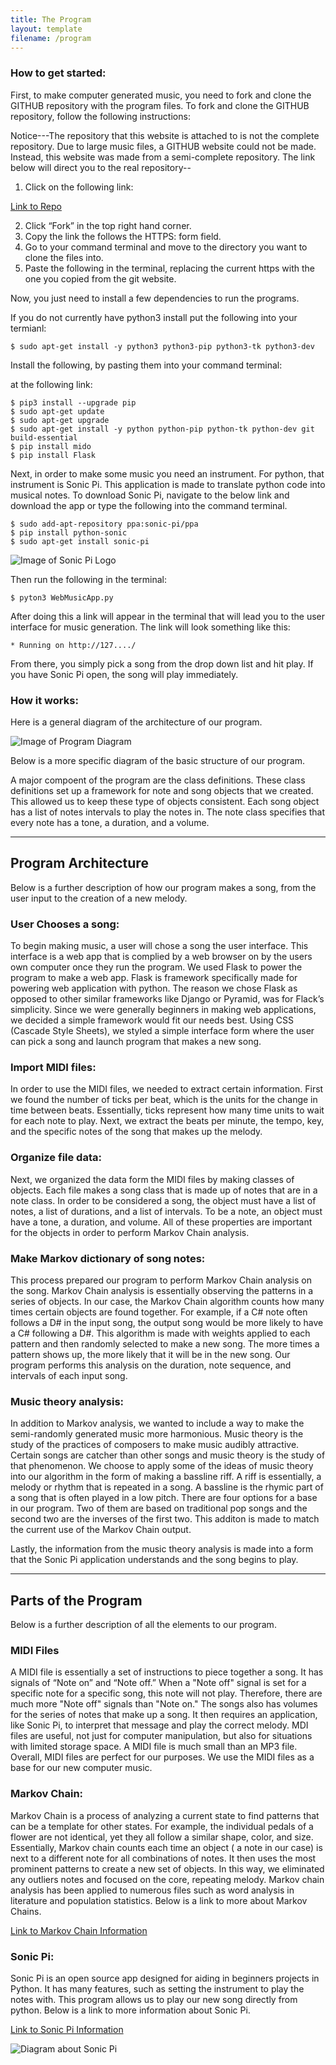 ```yaml
---
title: The Program
layout: template
filename: /program
--- 
```

### How to get started:



First, to make computer generated music, you need to fork and clone the GITHUB repository with the program files.
To fork and clone the GITHUB repository, follow the following instructions: 

 Notice---The repository that this website is attached to is not the complete repository. Due to large music files, a GITHUB website could not be made. Instead, this website was made from a semi-complete repository. The link below will direct you to the real repository--
 
 1) Click on the following link:

[Link to Repo](https://github.com/msausville/Computer-Generated-Music)

2) Click “Fork” in the top right hand corner.
3) Copy the link the follows the HTTPS: form field.
4) Go to your command terminal and move to the directory you want to clone the files into.
5) Paste the following in the terminal, replacing the current https with the one you copied from the git website.

Now, you just need to install a few dependencies to run the programs.

If you do not currently have python3 install put the following into your termianl:

```
$ sudo apt-get install -y python3 python3-pip python3-tk python3-dev
```

Install the following, by pasting them into your command terminal:

 at the following link:



```
$ pip3 install --upgrade pip
$ sudo apt-get update
$ sudo apt-get upgrade
$ sudo apt-get install -y python python-pip python-tk python-dev git build-essential
$ pip install mido
$ pip install Flask
```

Next, in order to make some music you need an instrument. For python, that instrument is Sonic Pi. This application is made to translate python code into musical notes. To download Sonic Pi, navigate to the below link and download the app or type the following into the command terminal. 


```
$ sudo add-apt-repository ppa:sonic-pi/ppa
$ pip install python-sonic
$ sudo apt-get install sonic-pi
```

![Image of Sonic Pi Logo](http://sonic-pi.net/images/logo.png)


Then run the following in the terminal:
```
$ pyton3 WebMusicApp.py
```
After doing this a link will appear in the terminal that will lead you to the user interface for music generation. The link will look something like this:
```
* Running on http://127..../
```
From there, you simply pick a song from the drop down list and hit play. If you have Sonic Pi open, the song will play immediately. 

### How it works:

Here is a general diagram of the architecture of our program. 

![Image of Program Diagram](/ComputerMusic/Overview.png?raw=true)

Below is a more specific diagram of the basic structure of our program.
   

 A major compoent of the program are the class definitions. These class definitions set up a framework for note and song objects that we created. This allowed us to keep these type of objects consistent. Each song object has a list of notes intervals to play the notes in. The note class specifies that every note has a tone, a duration, and a volume.
   
 *****
## Program Architecture 

Below is a further description of how our program makes a song, from the user input to the creation of a new melody. 

### User Chooses a song:

To begin making music, a user will chose a song the user interface. This interface is a web app that is complied by a web browser on by the users own computer once they run the program. We used Flask to power the program to make a web app. Flask is framework specifically made for powering web application with python. The reason we chose Flask as opposed to other similar frameworks like Django or Pyramid, was for Flack’s simplicity. Since we were generally beginners in making web applications, we decided a simple framework would fit our needs best. Using CSS (Cascade Style Sheets), we styled a simple interface form where the user can pick a song and launch program that makes a new song.

### Import MIDI files:

In order to use the MIDI files, we needed to extract certain information. First we found the number of ticks per beat, which is the units for the change in time between beats. Essentially, ticks represent how many time units to wait for each note to play. Next, we extract the beats per minute, the tempo, key, and the specific notes of the song that makes up the melody. 

### Organize file data:

Next, we organized the data form the MIDI files by making classes of objects. Each file makes a song class that is made up of notes that are in a note class.  In order to be considered a song, the object must have a list of notes, a list of durations, and a list of intervals. To be a note, an object must have a tone, a duration, and volume. All of these properties are important for the objects in order to perform Markov Chain analysis.

### Make Markov dictionary of song notes: 

This process prepared our program to perform Markov Chain analysis on the song. Markov Chain analysis is essentially observing the patterns in a series of objects. In our case, the Markov Chain algorithm counts how many times certain objects are found together. For example, if a C# note often follows a D# in the input song, the output song would be more likely to have a C# following a D#. This algorithm is made with weights applied to each pattern and then randomly selected to make a new song. The more times a pattern shows up, the more likely that it will be in the new song. Our program performs this analysis on the duration, note sequence, and intervals of each input song.

### Music theory analysis:

In addition to Markov analysis, we wanted to include a way to make the semi-randomly generated music more harmonious. Music theory is the study of the practices of composers to make music audibly attractive. Certain songs are catcher than other songs and music theory is the study of that phenomenon. We choose to apply some of the ideas of music theory into our algorithm in the form of making a bassline riff. A riff is essentially, a melody or rhythm that is repeated in a song. A bassline is the rhymic part of a song that is often played in a low pitch. There are four options for a base in our program. Two of them are based on traditional pop songs and the second two are the inverses of the first two. This additon is made to match the current use of the Markov Chain output.

Lastly, the information from the music theory analysis is made into a form that the Sonic Pi application understands and the song begins to play. 
 
***** 
## Parts of the Program

Below is a further description of all the elements to our program.

### MIDI Files

A MIDI file is essentially a set of instructions to piece together a song. It has signals of “Note on” and “Note off.” When a "Note off" signal is set for a specific note for a specific song, this note will not play. Therefore, there are much more "Note off" signals than "Note on." The songs also has volumes for the series of notes that make up a song. It then requires an application, like Sonic Pi, to interpret that message and play the correct melody. MDI files are useful, not just for computer manipulation, but also for situations with limited storage space. A MIDI file is much small than an MP3 file. Overall, MIDI files are perfect for our purposes. We use the MIDI files as a base for our new computer music.

### Markov Chain:
Markov Chain is a process of analyzing a current state to find patterns that can be a template for other states. For example, the individual pedals of a flower are not identical, yet they all follow a similar shape, color, and size. Essentially, Markov chain counts each time an object ( a note in our case) is next to a different note for all combinations of notes. It then uses the most prominent patterns to create a new set of objects. In this way, we eliminated any outliers notes and focused on the core, repeating melody. Markov chain analysis has been applied to numerous files such as word analysis in literature and population statistics. Below is a link to more about Markov Chains.

[Link to Markov Chain Information](https://en.wikipedia.org/wiki/Markov_chain)

### Sonic Pi:
Sonic Pi is an open source app designed for aiding in beginners projects in Python. It has many features, such as setting the instrument to play the notes with. This program allows us to play our new song directly from python. Below is a link to more information about Sonic Pi.

[Link to Sonic Pi Information](http://sonic-pi.net/)


![Diagram about Sonic Pi](/ComputerMusic/HowSonicPiWorks.png?raw=true)
